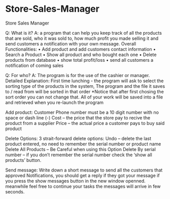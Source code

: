 # Store-Sales-Manager
Store Sales Manager

Q: What is it?
A: a program that can help you keep track of all the products that are sold, who it was sold to, how much profit you made selling it and send customers a notification with your own message.
Overall Functionalities:
•	Add product and add customers contact information
•	Search a Product
•	Show all product and who bought each one
•	Delete products from database
•	show total profit/loss
•	send all customers a notification of coming sales

Q: For who? 
A: The program is for the use of the cashier or manager.
Detailed Explanation:
First time lunching - the program will ask to select the sorting type of the products in the system, The program and the file it saves to / read from will be sorted in that order
*Notice that after first chosing the sort order you can not change that.
All of your work will be saved into a file and retrieved when you re-launch the program

Add product:
Customer Phone number must be a 10 digit number with no space or dash line (-)
Cost – the price that the store pay to recive the product from a supplier
Price – the actual price a customer pays to buy said product

Delete Options:
3 strait-forward delete options:
Undo – delete the last product entered, no need to remember the serial number or product name
Delete All Products – Be Careful when using this Option
Delete By serial number – if you don’t remember the serial number check the ‘show all products’ button.


Send message:
Write down a short message to send all the customers that approved Notifications, 
you should get a reply if they got your message if you press the show messages button in the new window openned.
meanwhile feel free to continue your tasks the messages will arrive in few seconds.

